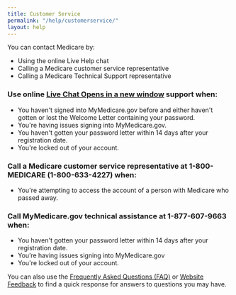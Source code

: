 ```yaml
---
title: Customer Service
permalink: "/help/customerservice/"
layout: help
---
```


<p>
          You can contact Medicare by:
        </p><ul><li>Using the online Live Help chat</li><li>Calling a Medicare customer service representative</li><li>Calling a Medicare Technical Support representative</li></ul><p></p><h3>
          Use online 
          <a href="" onclick="LiveHelp = window.open('/webchat/CMS-MBP_WEBCHAT.aspx','LiveChat','height=730,width=680,scrollbars=1'); LiveHelp.moveTo(50,100); return false;" title="Live Chat"> Live Chat<span class="HiddenText"> Opens in a new window</span></a>
          support when:
        </h3><ul><li>
            You haven't signed into MyMedicare.gov before and either haven't gotten or lost the
            Welcome Letter containing your password.
          </li><li>You're having issues signing into MyMedicare.gov.</li><li>You haven't gotten your password letter within 14 days after your registration date.</li><li>You're locked out of your account.</li></ul><h3>
          Call a Medicare customer service representative at 1-800-MEDICARE (1-800-633-4227) when:
        </h3><ul><li>You're attempting to access the account of a person with Medicare who passed away.</li></ul><h3>
          Call MyMedicare.gov technical assistance at 1-877-607-9663 when:
        </h3><ul><li>You haven't gotten your password letter within 14 days after your registration date.</li><li>You’re having issues signing into MyMedicare.gov</li><li>You're locked out of your account.</li></ul><p>
          You can also use the 
          <a title="Click here to access the FAQs of Medicare.gov" href="https://questions.medicare.gov/" class="FooterText">Frequently Asked Questions (FAQ)</a>
           or <a title="Click here to access the Website Feedback" href="https://questions.medicare.gov/newrequest.php" class="FooterText">Website Feedback</a> 
          to find a quick response for answers to questions you may have.
        </p></div>